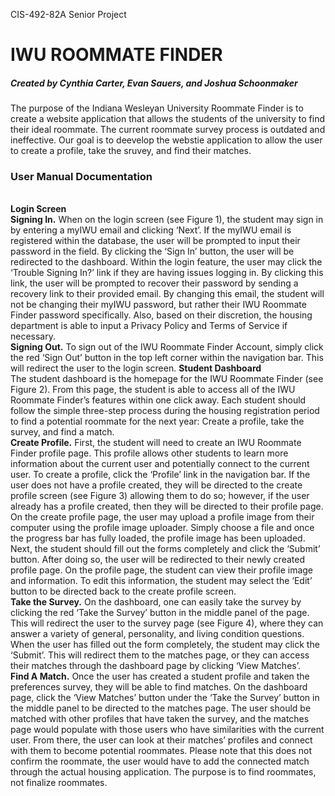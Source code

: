 CIS-492-82A Senior Project

<h1>IWU ROOMMATE FINDER</h1>
<h5>Created by Cynthia Carter, Evan Sauers, and Joshua Schoonmaker</h5>

The purpose of the Indiana Wesleyan University Roommate Finder is to create a website application that allows the students of the university to find their ideal roommate. The current roommate survey process is outdated and ineffective. Our goal is to deevelop the webstie application to allow the user to create a profile, take the sruvey, and find their matches.

<h3>User Manual Documentation</h3><br>
<b>Login Screen</b><br>
<b>Signing In.</b> When on the login screen (see Figure 1), the student may sign in by entering a myIWU email and clicking ‘Next’. If the myIWU email is registered within the database, the user will be prompted to input their password in the field. By clicking the ‘Sign In’ button, the user will be redirected to the dashboard. Within the login feature, the user may click the ‘Trouble Signing In?’ link if they are having issues logging in. By clicking this link, the user will be prompted to recover their password by sending a recovery link to their provided email. By changing this email, the student will not be changing their myIWU password, but rather their IWU Roommate Finder password specifically. Also, based on their discretion, the housing department is able to input a Privacy Policy and Terms of Service if necessary.
<br><b>Signing Out.</b> To sign out of the IWU Roommate Finder Account, simply click the red ‘Sign Out’ button in the top left corner within the navigation bar. This will redirect the user to the login screen.
<b>Student Dashboard</b><br>
	The student dashboard is the homepage for the IWU Roommate Finder (see Figure 2). From this page, the student is able to access all of the IWU Roommate Finder’s features within one click away. Each student should follow the simple three-step process during the housing registration period to find a potential roommate for the next year: Create a profile, take the survey, and find a match.<br>
	<b>Create Profile.</b> First, the student will need to create an IWU Roommate Finder profile page. This profile allows other students to learn more information about the current user and potentially connect to the current user. To create a profile, click the ‘Profile’ link in the navigation bar. If the user does not have a profile created, they will be directed to the create profile screen (see Figure 3) allowing them to do so; however, if the user already has a profile created, then they will be directed to their profile page. On the create profile page, the user may upload a profile image from their computer using the profile image uploader. Simply choose a file and once the progress bar has fully loaded, the profile image has been uploaded. Next, the student should fill out the forms completely and click the ‘Submit’ button. After doing so, the user will be redirected to their newly created profile page. On the profile page, the student can view their profile image and information. To edit this information, the student may select the ‘Edit’ button to be directed back to the create profile screen.<br>
	<b>Take the Survey.</b> On the dashboard, one can easily take the survey by clicking the red ‘Take the Survey’ button in the middle panel of the page. This will redirect the user to the survey page (see Figure 4), where they can answer a variety of general, personality, and living condition questions. When the user has filled out the form completely, the student may click the ‘Submit’. This will redirect them to the matches page, or they can access their matches through the dashboard page by clicking ‘View Matches’.<br>
	<b>Find A Match.</b> Once the user has created a student profile and taken the preferences survey, they will be able to find matches. On the dashboard page, click the ‘View Matches’ button under the ‘Take the Survey’ button in the middle panel to be directed to the matches page. The user should be matched with other profiles that have taken the survey, and the matches page would populate with those users who have similarities with the current user. From there, the user can look at their matches’ profiles and connect with them to become potential roommates. Please note that this does not confirm the roommate, the user would have to add the connected match through the actual housing application. The purpose is to find roommates, not finalize roommates.

